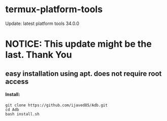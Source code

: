 # termux-platform-tools
Update: latest platform tools 34.0.0

# NOTICE: This update might be the last. Thank You

## easy installation using apt. does not require root access
#### Install:
``` console
git clone https://github.com/ijaved85/Adb.git
cd Adb
bash install.sh
```
